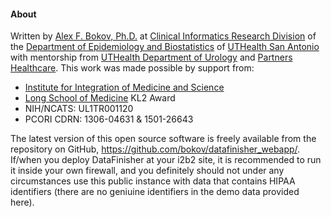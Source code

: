 #### About

Written by <a href='mailto:bokov@uthscsa.edu'>Alex F. Bokov, Ph.D.</a> at
<a href='http://deb.uthscsa.edu/services_cird.html'>Clinical Informatics 
Research Division</a> of the <a href='http://deb.uthscsa.edu/'> Department of 
Epidemiology and Biostatistics</a> of <a href='https:/www.uthscsa.edu/'>UTHealth 
San Antonio</a> with mentorship from <a href='http://urology.uthscsa.edu/'>
UTHealth Department of Urology</a> and <a href='https://www.partners.org'>
Partners Healthcare</a>. This work was made possible by support from:

* <a href='https://iims.uthscsa.edu/'>Institute for Integration of Medicine and 
  Science</a>
* <a href='http://som.uthscsa.edu/DeansOffice/DeansOffice.asp'>Long School of 
  Medicine</a> KL2 Award
* NIH/NCATS: UL1TR001120
* PCORI CDRN: 1306-04631 & 1501-26643

The latest version of this open source software is freely available from the 
repository on GitHub, https://github.com/bokov/datafinisher_webapp/. 
If/when you deploy DataFinisher at your i2b2 site, it is recommended to run it 
inside your own firewall, and you definitely should not under any circumstances 
use this public instance with data that contains HIPAA identifiers (there are no 
geniuine identifiers in the demo data provided here).

